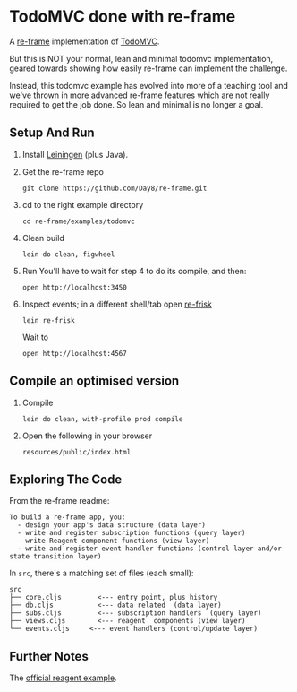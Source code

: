 # TodoMVC done with re-frame

A [re-frame](https://github.com/Day8/re-frame) implementation of [TodoMVC](http://todomvc.com/).

But this is NOT your normal, lean and minimal todomvc implementation,
geared towards showing how easily re-frame can implement the challenge.

Instead, this todomvc example has evolved into more of a teaching tool
and we've thrown in more advanced re-frame features which are not
really required to get the job done. So lean and minimal is no longer a goal.


## Setup And Run

1. Install [Leiningen](http://leiningen.org/)  (plus Java).

2. Get the re-frame repo
   ```
   git clone https://github.com/Day8/re-frame.git
   ```

3. cd to the right example directory
   ```
   cd re-frame/examples/todomvc
   ```

4. Clean build
   ```
   lein do clean, figwheel
   ```

5. Run
   You'll have to wait for step 4 to do its compile, and then:
   ```
   open http://localhost:3450
   ```

6. Inspect events; in a different shell/tab open [re-frisk](https://github.com/flexsurfer/re-frisk)
    ```
    lein re-frisk
    ```
    Wait to
    ```
    open http://localhost:4567
    ```

## Compile an optimised version

1. Compile
   ```
   lein do clean, with-profile prod compile
   ```

2. Open the following in your browser
   ```
   resources/public/index.html
   ```


## Exploring The Code

From the re-frame readme:
```
To build a re-frame app, you:
  - design your app's data structure (data layer)
  - write and register subscription functions (query layer)
  - write Reagent component functions (view layer)
  - write and register event handler functions (control layer and/or state transition layer)
```

In `src`, there's a matching set of files (each small):
```
src
├── core.cljs         <--- entry point, plus history
├── db.cljs           <--- data related  (data layer)
├── subs.cljs         <--- subscription handlers  (query layer)
├── views.cljs        <--- reagent  components (view layer)
└── events.cljs     <--- event handlers (control/update layer)
```

## Further Notes

The [official reagent example](https://github.com/reagent-project/reagent/tree/master/examples/todomvc).
